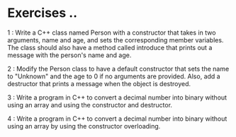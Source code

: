 # Exercises ..

1 : Write a C++ class named Person with a constructor that takes in two arguments, name and age, and sets the corresponding member variables. The class should also have a method called introduce that prints out a message with the person's name and age.

2 : Modify the Person class to have a default constructor that sets the name to "Unknown" and the age to 0 if no arguments are provided. Also, add a destructor that prints a message when the object is destroyed.

3 : Write a program in C++ to convert a decimal number into binary without using an array and using the constructor and destructor.

4 : Write a program in C++ to convert a decimal number into binary without using an array by using the constructor overloading.
